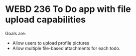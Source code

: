 # WEBD 236 To Do app with file upload capabilities

Goals are:
  - Allow users to upload profile pictures
  - Allow multiple file-based attachments for each todo.
